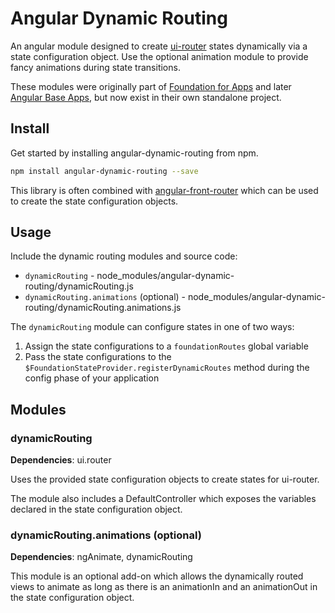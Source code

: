 # Angular Dynamic Routing
An angular module designed to create [ui-router](https://github.com/angular-ui/ui-router) states dynamically via a state configuration object.  Use the optional animation module to provide fancy animations during state transitions.

These modules were originally part of [Foundation for Apps](https://github.com/zurb/foundation-apps) and later [Angular Base Apps](https://github.com/base-apps/angular-base-apps), but now exist in their own standalone project.

## Install

Get started by installing angular-dynamic-routing from npm.

```bash
npm install angular-dynamic-routing --save
```

This library is often combined with [angular-front-router](https://github.com/base-apps/angular-front-router) which can be used to create the state configuration objects.

## Usage

Include the dynamic routing modules and source code:
- `dynamicRouting` - node_modules/angular-dynamic-routing/dynamicRouting.js
- `dynamicRouting.animations` (optional) - node_modules/angular-dynamic-routing/dynamicRouting.animations.js

The `dynamicRouting` module can configure states in one of two ways:

1. Assign the state configurations to a `foundationRoutes` global variable
2. Pass the state configurations to the `$FoundationStateProvider.registerDynamicRoutes` method during the config phase of your application

## Modules

### dynamicRouting
**Dependencies**: ui.router

Uses the provided state configuration objects to create states for ui-router.

The module also includes a DefaultController which exposes the variables declared in the state configuration object.

### dynamicRouting.animations (optional)
**Dependencies**: ngAnimate, dynamicRouting

This module is an optional add-on which allows the dynamically routed views to animate as long as there is an animationIn and an animationOut in the state configuration object.
